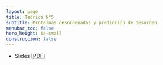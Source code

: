 ```yaml
---
layout: page
title: Teórica N°5
subtitle: Proteínas desordenadas y predicción de desorden
menubar_toc: false
hero_height: is-small
construccion: false
---
```


- Slides [[PDF]](https://drive.google.com/file/d/1pHriaGoy4vvyzFmn-7yxjVq3i-tyHCMw/view?usp=sharing)

<!--
- Recording [[Parte I - MP4]](https://drive.google.com/file/d/1RtXqiY-YOPVgEGYjgdq7SG2e68LCIgC-/view?usp=sharing)
- Recording [[Parte II - MP4]](https://drive.google.com/file/d/1qtLrwtradfsqBPVDC55f0a_411ekBPqg/view?usp=sharing)
-->
<!--
<iframe src="https://drive.google.com/file/d/18njeGvEddr9mcPBKF69ckBQCaSVipKo5/preview" width="800" height="440"></iframe> 
-->
